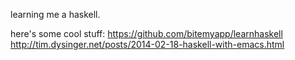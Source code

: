 learning me a haskell.

here's some cool stuff:
https://github.com/bitemyapp/learnhaskell
http://tim.dysinger.net/posts/2014-02-18-haskell-with-emacs.html
